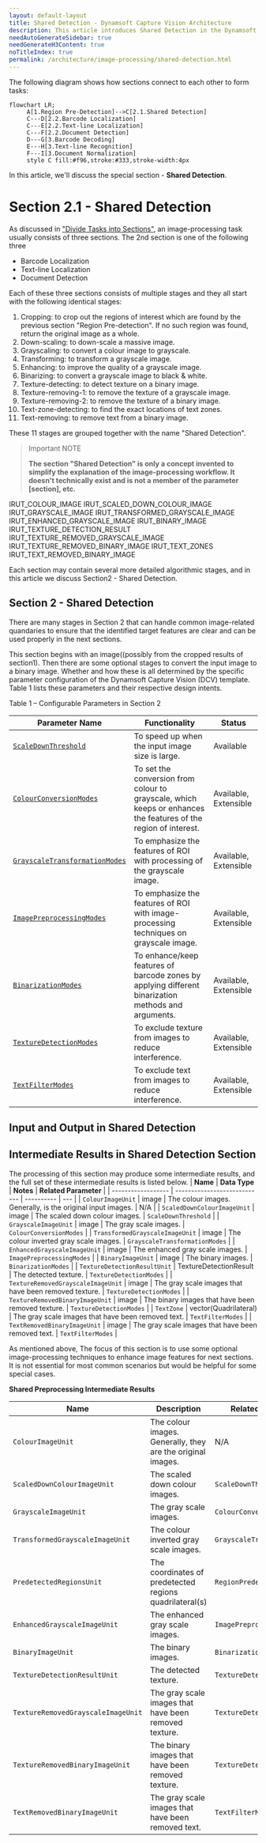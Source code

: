 ```yaml
---
layout: default-layout
title: Shared Detection - Dynamsoft Capture Vision Architecture
description: This article introduces Shared Detection in the Dynamsoft Capture Vision architecture.
needAutoGenerateSidebar: true
needGenerateH3Content: true
noTitleIndex: true
permalink: /architecture/image-processing/shared-detection.html
---
```


The following diagram shows how sections connect to each other to form tasks:

```mermaid
flowchart LR;
     A[1.Region Pre-Detection]-->C[2.1.Shared Detection]
     C---D[2.2.Barcode Localization]
     C---E[2.2.Text-line Localization]
     C---F[2.2.Document Detection]
     D---G[3.Barcode Decoding]
     E---H[3.Text-line Recognition]
     F---I[3.Document Normalization]
     style C fill:#f96,stroke:#333,stroke-width:4px
```

In this article, we'll discuss the special section - **Shared Detection**.

# Section 2.1 - Shared Detection

As discussed in ["Divide Tasks into Sections"](index.md#divide-tasks-into-sections), an image-processing task usually consists of three sections. The 2nd section is one of the following three

- Barcode Localization
- Text-line Localization
- Document Detection

Each of these three sections consists of multiple stages and they all start with the following identical stages:

1. Cropping: to crop out the regions of interest which are found by the previous section "Region Pre-detection". If no such region was found, return the original image as a whole.
2. Down-scaling: to down-scale a massive image.
3. Grayscaling: to convert a colour image to grayscale.
4. Transforming: to transform a grayscale image.
5. Enhancing: to improve the quality of a grayscale image.
6. Binarizing: to convert a grayscale image to black & white.
7. Texture-detecting: to detect texture on a binary image.
8. Texture-removing-1: to remove the texture of a grayscale image.
9. Texture-removing-2: to remove the texture of a binary image.
10. Text-zone-detecting: to find the exact locations of text zones.
11. Text-removing: to remove text from a binary image.

These 11 stages are grouped together with the name "Shared Detection".

> Important NOTE
> 
> **The section "Shared Detection" is only a concept invented to simplify the explanation of the image-processing workflow. It doesn't technically exist and is not a member of the parameter [section], etc.**

IRUT_COLOUR_IMAGE
IRUT_SCALED_DOWN_COLOUR_IMAGE
IRUT_GRAYSCALE_IMAGE
IRUT_TRANSFORMED_GRAYSCALE_IMAGE
IRUT_ENHANCED_GRAYSCALE_IMAGE
IRUT_BINARY_IMAGE
IRUT_TEXTURE_DETECTION_RESULT
IRUT_TEXTURE_REMOVED_GRAYSCALE_IMAGE
IRUT_TEXTURE_REMOVED_BINARY_IMAGE
IRUT_TEXT_ZONES
IRUT_TEXT_REMOVED_BINARY_IMAGE

Each section may contain several more detailed algorithmic stages, and in this article we discuss Section2 - Shared Detection.

## Section 2 - Shared Detection

There are many stages in Section 2 that can handle common image-related quandaries to ensure that the identified target features are clear and can be used properly in the next sections.

This section begins with an image((possibly from the cropped results of section1). Then there are some optional stages to convert the input image to a binary image. Whether and how these is all determined by the specific parameter configuration of the Dynamsoft Capture Vision (DCV) template. Table 1 lists these parameters and their respective design intents.

Table 1 – Configurable Parameters in Section 2

| **Parameter Name** | **Functionality** | **Status** |
| ------------------ | ---------------------------- | ---------- |
| [`ScaleDownThreshold`]() | To speed up when the input image size is large. | Available |
| [`ColourConversionModes`]() | To set the conversion from colour to grayscale, which keeps or enhances the features of the region of interest. | Available, Extensible |
| [`GrayscaleTransformationModes`]() | To emphasize the features of ROI with processing of the grayscale image. | Available, Extensible |
| [`ImagePreprocessingModes`]() | To emphasize the features of ROI with image-processing techniques on grayscale image. | Available, Extensible |
| [`BinarizationModes`]() | To enhance/keep features of barcode zones by applying different binarization methods and arguments. | Available, Extensible |
| [`TextureDetectionModes`]() | To exclude texture from images to reduce interference. | Available, Extensible |
| [`TextFilterModes`]() | To exclude text from images to reduce interference. | Available, Extensible |


## Input and Output in Shared Detection




## Intermediate Results in Shared Detection Section
The processing of this section may produce some intermediate results, and the full set of these intermediate results is listed below.
| **Name** | **Data Type** | **Notes** | **Related Parameter** |
| ------------------ | ---------------------------- | ---------- | --- |
| `ColourImageUnit` | image | The colour images. Generally, is the original input images. | N/A |
| `ScaledDownColourImageUnit` | image | The scaled down colour images. | `ScaleDownThreshold` |
| `GrayscaleImageUnit` | image | The gray scale images. | `ColourConversionModes` |
| `TransformedGrayscaleImageUnit` | image | The colour inverted gray scale images. | `GrayscaleTransformationModes` |
| `EnhancedGrayscaleImageUnit` | image | The enhanced gray scale images. | `ImagePreprocessingModes` |
| `BinaryImageUnit` | image | The binary images. | `BinarizationModes` |
| `TextureDetectionResultUnit` | TextureDetectionResult | The detected texture. | `TextureDetectionModes` |
| `TextureRemovedGrayscaleImageUnit` | image | The gray scale images that have been removed texture. | `TextureDetectionModes` |
| `TextureRemovedBinaryImageUnit` | image | The binary images that have been removed texture. | `TextureDetectionModes` |
| `TextZone` | vector(Quadrilateral) | The gray scale images that have been removed text. | `TextFilterModes` |
| `TextRemovedBinaryImageUnit` | image | The gray scale images that have been removed text. | `TextFilterModes` |
 
As mentioned above, The focus of this section is to use some optional image-processing techniques to enhance image features for next sections. It is not essential for most common scenarios but would be helpful for some special cases.


**Shared Preprocessing Intermediate Results**

| Name                               | Description                                                 | Related Parameter(s)           |
| ---------------------------------- | ----------------------------------------------------------- | ------------------------------ |
| `ColourImageUnit`                  | The colour images. Generally, they are the original images. | N/A                            |
| `ScaledDownColourImageUnit`        | The scaled down colour images.                              | `ScaleDownThreshold`           |
| `GrayscaleImageUnit`               | The gray scale images.                                      | `ColourConversionModes`        |
| `TransformedGrayscaleImageUnit`    | The colour inverted gray scale images.                      | `GrayscaleTransformationModes` |
| `PredetectedRegionsUnit`           | The coordinates of predetected regions quadrilateral(s)     | `RegionPredetectionModes`      |
| `EnhancedGrayscaleImageUnit`       | The enhanced gray scale images.                             | `ImagePreprocessingModes`      |
| `BinaryImageUnit`                  | The binary images.                                          | `BinarizationModes`            |
| `TextureDetectionResultUnit`       | The detected texture.                                       | `TextureDetectionModes`        |
| `TextureRemovedGrayscaleImageUnit` | The gray scale images that have been removed texture.       | `TextureDetectionModes`        |
| `TextureRemovedBinaryImageUnit`    | The binary images that have been removed texture.           | `TextureDetectionModes`        |
| `TextRemovedBinaryImageUnit`       | The gray scale images that have been removed text.          | `TextFilterModes`              |
